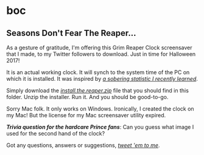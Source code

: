 # boc

## Seasons Don't Fear The Reaper...

As a gesture of gratitude, I'm offering this Grim Reaper Clock screensaver that I made, to my Twitter followers to download. Just in time for Halloween 2017!

It is an actual working clock. It will synch to the system time of the PC on which it is installed. It was inspired by [_a sobering statistic I recently learned_](http://bit.ly/ReapTwt).

Simply download the [_install.the.reaper.zip_](https://github.com/phatphuk/boc/raw/master/dist/install.the.reaper.zip) file that you should find in this folder. Unzip the installer. Run it. And you should be good-to-go.

Sorry Mac folk. It only works on Windows. Ironically, I created the clock on my Mac! But the license for my Mac screensaver utility expired.

_**Trivia question for the hardcare Prince fans**_: Can you guess what image I used for the second hand of the clock?

Got any questions, answers or suggestions, [_tweet 'em to me_](http://twitter.com/phatphukRrr).




